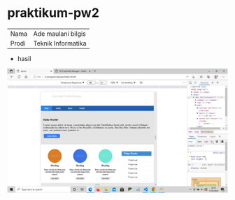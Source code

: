 # praktikum-pw2

<table bprder="1" cellpadding="5" cellspacing="0">
  <tbody>
  <tr>
  <td> Nama </td>
  <td> Ade maulani bilgis</td>
  </tr>
  <tr>
  <td>Prodi</td>
  <td>Teknik Informatika</td>
  </tr>
</table>


- hasil

![image.png](https://github.com/ademaulanibilgis/praktikum-pw2/blob/865d6c5361954aca3a56956fd2746d70e5f08a18/img/ss1.png)
